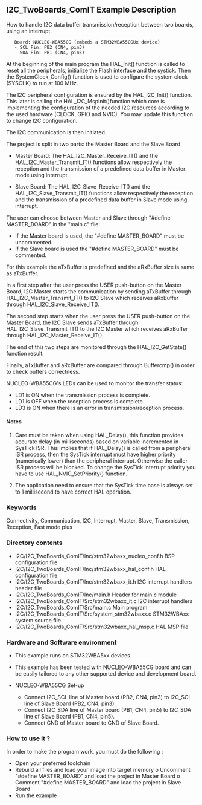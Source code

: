 ## <b>I2C_TwoBoards_ComIT Example Description</b>

How to handle I2C data buffer transmission/reception between two boards, 
using an interrupt.

       Board: NUCLEO-WBA55CG (embeds a STM32WBA55CGUx device)
       - SCL Pin: PB2 (CN4, pin3)
       - SDA Pin: PB1 (CN4, pin5)

At the beginning of the main program the HAL_Init() function is called to reset 
all the peripherals, initialize the Flash interface and the systick.
Then the SystemClock_Config() function is used to configure the system
clock (SYSCLK) to run at 100 MHz.

The I2C peripheral configuration is ensured by the HAL_I2C_Init() function.
This later is calling the HAL_I2C_MspInit()function which core is implementing
the configuration of the needed I2C resources according to the used hardware (CLOCK, 
GPIO and NVIC). You may update this function to change I2C configuration.

The I2C communication is then initiated.

The project is split in two parts: the Master Board and the Slave Board

- Master Board: 
  The HAL_I2C_Master_Receive_IT() and the HAL_I2C_Master_Transmit_IT() functions 
  allow respectively the reception and the transmission of a predefined data buffer
  in Master mode using interrupt.

- Slave Board: 
  The HAL_I2C_Slave_Receive_IT() and the HAL_I2C_Slave_Transmit_IT() functions 
  allow respectively the reception and the transmission of a predefined data buffer
  in Slave mode using interrupt.

The user can choose between Master and Slave through "#define MASTER_BOARD"
in the "main.c" file:

- If the Master board is used, the "#define MASTER_BOARD" must be uncommented.
- If the Slave board is used the "#define MASTER_BOARD" must be commented.

For this example the aTxBuffer is predefined and the aRxBuffer size is same as aTxBuffer.

In a first step after the user press the USER push-button on the Master Board,
I2C Master starts the communication by sending aTxBuffer through HAL_I2C_Master_Transmit_IT()
to I2C Slave which receives aRxBuffer through HAL_I2C_Slave_Receive_IT(). 

The second step starts when the user press the USER push-button on the Master Board,
the I2C Slave sends aTxBuffer through HAL_I2C_Slave_Transmit_IT()
to the I2C Master which receives aRxBuffer through HAL_I2C_Master_Receive_IT().

The end of this two steps are monitored through the HAL_I2C_GetState() function
result.

Finally, aTxBuffer and aRxBuffer are compared through Buffercmp() in order to 
check buffers correctness.  

NUCLEO-WBA55CG's LEDs can be used to monitor the transfer status:

 - LD1 is ON when the transmission process is complete.
 - LD1 is OFF when the reception process is complete.
 - LD3 is ON when there is an error in transmission/reception process.  

#### <b>Notes</b>

 1. Care must be taken when using HAL_Delay(), this function provides accurate delay (in milliseconds)
    based on variable incremented in SysTick ISR. This implies that if HAL_Delay() is called from
    a peripheral ISR process, then the SysTick interrupt must have higher priority (numerically lower)
    than the peripheral interrupt. Otherwise the caller ISR process will be blocked.
    To change the SysTick interrupt priority you have to use HAL_NVIC_SetPriority() function.

 2. The application need to ensure that the SysTick time base is always set to 1 millisecond
    to have correct HAL operation.

### <b>Keywords</b>

Connectivity, Communication, I2C, Interrupt, Master, Slave, Transmission, Reception, Fast mode plus

### <b>Directory contents</b> 

  - I2C/I2C_TwoBoards_ComIT/Inc/stm32wbaxx_nucleo_conf.h     BSP configuration file
  - I2C/I2C_TwoBoards_ComIT/Inc/stm32wbaxx_hal_conf.h    HAL configuration file
  - I2C/I2C_TwoBoards_ComIT/Inc/stm32wbaxx_it.h          I2C interrupt handlers header file
  - I2C/I2C_TwoBoards_ComIT/Inc/main.h                  Header for main.c module  
  - I2C/I2C_TwoBoards_ComIT/Src/stm32wbaxx_it.c          I2C interrupt handlers
  - I2C/I2C_TwoBoards_ComIT/Src/main.c                  Main program
  - I2C/I2C_TwoBoards_ComIT/Src/system_stm32wbaxx.c      STM32WBAxx system source file
  - I2C/I2C_TwoBoards_ComIT/Src/stm32wbaxx_hal_msp.c     HAL MSP file    

### <b>Hardware and Software environment</b>

  - This example runs on STM32WBA5xx devices.

  - This example has been tested with NUCLEO-WBA55CG board and can be
    easily tailored to any other supported device and development board.    

  - NUCLEO-WBA55CG Set-up

    - Connect I2C_SCL line of Master board (PB2, CN4, pin3) to I2C_SCL line of Slave Board (PB2, CN4, pin3).
    - Connect I2C_SDA line of Master board (PB1, CN4, pin5) to I2C_SDA line of Slave Board (PB1, CN4, pin5).
    - Connect GND of Master board to GND of Slave Board.

### <b>How to use it ?</b>

In order to make the program work, you must do the following :

 - Open your preferred toolchain 
 - Rebuild all files and load your image into target memory
    o Uncomment "#define MASTER_BOARD" and load the project in Master Board
    o Comment "#define MASTER_BOARD" and load the project in Slave Board
 - Run the example

